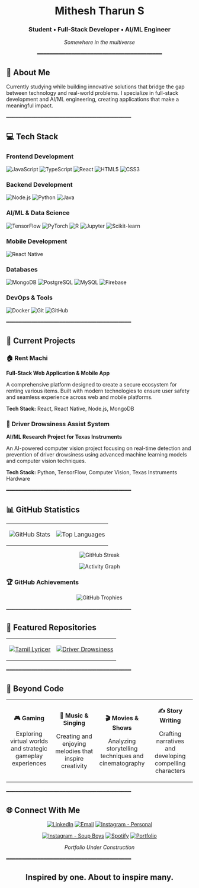 <div align="center">

# Mithesh Tharun S
### Student • Full-Stack Developer • AI/ML Engineer

*Somewhere in the multiverse*

━━━━━━━━━━━━━━━━━━━━━━━━━━━━━━━━━━━━━━━━

</div>

## 👤 About Me

Currently studying while building innovative solutions that bridge the gap between technology and real-world problems. I specialize in full-stack development and AI/ML engineering, creating applications that make a meaningful impact.

━━━━━━━━━━━━━━━━━━━━━━━━━━━━━━━━━━━━━━━━

## 💻 Tech Stack

### Frontend Development
![JavaScript](https://img.shields.io/badge/JavaScript-F7DF1E?style=for-the-badge&logo=javascript&logoColor=black)
![TypeScript](https://img.shields.io/badge/TypeScript-007ACC?style=for-the-badge&logo=typescript&logoColor=white)
![React](https://img.shields.io/badge/React-20232A?style=for-the-badge&logo=react&logoColor=61DAFB)
![HTML5](https://img.shields.io/badge/HTML5-E34F26?style=for-the-badge&logo=html5&logoColor=white)
![CSS3](https://img.shields.io/badge/CSS3-1572B6?style=for-the-badge&logo=css3&logoColor=white)

### Backend Development
![Node.js](https://img.shields.io/badge/Node.js-43853D?style=for-the-badge&logo=node.js&logoColor=white)
![Python](https://img.shields.io/badge/Python-3776AB?style=for-the-badge&logo=python&logoColor=white)
![Java](https://img.shields.io/badge/Java-ED8B00?style=for-the-badge&logo=openjdk&logoColor=white)

### AI/ML & Data Science
![TensorFlow](https://img.shields.io/badge/TensorFlow-FF6F00?style=for-the-badge&logo=tensorflow&logoColor=white)
![PyTorch](https://img.shields.io/badge/PyTorch-EE4C2C?style=for-the-badge&logo=pytorch&logoColor=white)
![R](https://img.shields.io/badge/R-276DC3?style=for-the-badge&logo=r&logoColor=white)
![Jupyter](https://img.shields.io/badge/Jupyter-F37626?style=for-the-badge&logo=Jupyter&logoColor=white)
![Scikit-learn](https://img.shields.io/badge/scikit--learn-F7931E?style=for-the-badge&logo=scikit-learn&logoColor=white)

### Mobile Development
![React Native](https://img.shields.io/badge/React_Native-20232A?style=for-the-badge&logo=react&logoColor=61DAFB)

### Databases
![MongoDB](https://img.shields.io/badge/MongoDB-4EA94B?style=for-the-badge&logo=mongodb&logoColor=white)
![PostgreSQL](https://img.shields.io/badge/PostgreSQL-316192?style=for-the-badge&logo=postgresql&logoColor=white)
![MySQL](https://img.shields.io/badge/MySQL-00000F?style=for-the-badge&logo=mysql&logoColor=white)
![Firebase](https://img.shields.io/badge/Firebase-039BE5?style=for-the-badge&logo=Firebase&logoColor=white)

### DevOps & Tools
![Docker](https://img.shields.io/badge/Docker-2496ED?style=for-the-badge&logo=docker&logoColor=white)
![Git](https://img.shields.io/badge/Git-F05032?style=for-the-badge&logo=git&logoColor=white)
![GitHub](https://img.shields.io/badge/GitHub-100000?style=for-the-badge&logo=github&logoColor=white)

━━━━━━━━━━━━━━━━━━━━━━━━━━━━━━━━━━━━━━━━

## 🚀 Current Projects

### 🏠 Rent Machi
**Full-Stack Web Application & Mobile App**

A comprehensive platform designed to create a secure ecosystem for renting various items. Built with modern technologies to ensure user safety and seamless experience across web and mobile platforms.

**Tech Stack:** React, React Native, Node.js, MongoDB

### 🚗 Driver Drowsiness Assist System
**AI/ML Research Project for Texas Instruments**

An AI-powered computer vision project focusing on real-time detection and prevention of driver drowsiness using advanced machine learning models and computer vision techniques.

**Tech Stack:** Python, TensorFlow, Computer Vision, Texas Instruments Hardware

━━━━━━━━━━━━━━━━━━━━━━━━━━━━━━━━━━━━━━━━

## 📊 GitHub Statistics

<div align="center">

<table>
<tr>
<td>

![GitHub Stats](https://github-readme-stats.vercel.app/api?username=mito-1315&show_icons=true&theme=tokyonight&hide_border=true&count_private=true)

</td>
<td>

![Top Languages](https://github-readme-stats.vercel.app/api/top-langs/?username=mito-1315&layout=compact&theme=tokyonight&hide_border=true)

</td>
</tr>
</table>

![GitHub Streak](https://github-readme-streak-stats.herokuapp.com/?user=mito-1315&theme=tokyonight&hide_border=true)

![Activity Graph](https://github-readme-activity-graph.vercel.app/graph?username=mito-1315&theme=tokyo-night&hide_border=true&area=true)

</div>

### 🏆 GitHub Achievements

<div align="center">

![GitHub Trophies](https://github-profile-trophy.vercel.app/?username=mito-1315&theme=tokyonight&no-bg=true&no-frame=true&column=4&margin-w=15&margin-h=15)

</div>

━━━━━━━━━━━━━━━━━━━━━━━━━━━━━━━━━━━━━━━━

## 🎯 Featured Repositories

<div align="center">

<table>
<tr>
<td>

[![Tamil Lyricer](https://github-readme-stats.vercel.app/api/pin/?username=mito-1315&repo=tamil-tunes-lyrics-fix&theme=tokyonight&hide_border=true)](https://github.com/mito-1315/tamil-tunes-lyrics-fix)

</td>
<td>

[![Driver Drowsiness](https://github-readme-stats.vercel.app/api/pin/?username=mito-1315&repo=mito-1315&theme=tokyonight&hide_border=true)](https://github.com/mito-1315/mito-1315)

</td>
</tr>
</table>

</div>

━━━━━━━━━━━━━━━━━━━━━━━━━━━━━━━━━━━━━━━━

## 🌟 Beyond Code

<div align="center">

<table>
<tr>
<td align="center" width="25%">

**🎮 Gaming**

Exploring virtual worlds and strategic gameplay experiences

</td>
<td align="center" width="25%">

**🎵 Music & Singing**

Creating and enjoying melodies that inspire creativity

</td>
<td align="center" width="25%">

**🎬 Movies & Shows**

Analyzing storytelling techniques and cinematography

</td>
<td align="center" width="25%">

**✍️ Story Writing**

Crafting narratives and developing compelling characters

</td>
</tr>
</table>

</div>

━━━━━━━━━━━━━━━━━━━━━━━━━━━━━━━━━━━━━━━━

## 🌐 Connect With Me

<div align="center">

[![LinkedIn](https://img.shields.io/badge/LinkedIn-0077B5?style=for-the-badge&logo=linkedin&logoColor=white)](https://www.linkedin.com/in/mithesh-tharun-s-18407a2a2/)
[![Email](https://img.shields.io/badge/Email-D14836?style=for-the-badge&logo=gmail&logoColor=white)](mailto:off.mithu1315@gmail.com)
[![Instagram - Personal](https://img.shields.io/badge/Instagram_Personal-E4405F?style=for-the-badge&logo=instagram&logoColor=white)](https://www.instagram.com/mito_1315_/)

[![Instagram - Soup Boys](https://img.shields.io/badge/The_Soup_Boys-E4405F?style=for-the-badge&logo=instagram&logoColor=white)](https://www.instagram.com/_thesoupboys_/)
[![Spotify](https://img.shields.io/badge/Spotify-1ED760?style=for-the-badge&logo=spotify&logoColor=white)](https://open.spotify.com/user/31xtxahbkppwhx4ldserrvawjq6a)
[![Portfolio](https://img.shields.io/badge/Portfolio-FF5722?style=for-the-badge&logo=web&logoColor=white)](#)

*Portfolio Under Construction*

</div>

━━━━━━━━━━━━━━━━━━━━━━━━━━━━━━━━━━━━━━━━

<div align="center">

## Inspired by one. About to inspire many.

</div>
